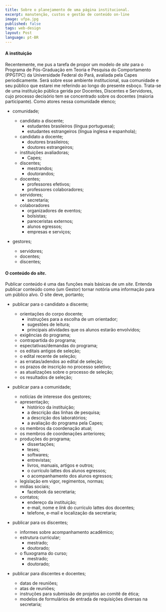 ```yaml
---
title: Sobre o planejamento de uma página institucional.
excerpt: manutenção, custos e gestão de conteúdo on-line
image: ufpa.jpg
published: false
tags: web-design
layout: Post
language: pt-BR
---
```

<!--en: /2015/05/31/on-designing-an-institucional-site.html-->
#### A instituição

Recentemente, me pus a tarefa de propor um modelo de *site* para o Programa de Pós-Graduação em Teoria e Pesquisa do Comportamento (PPGTPC) da Universidade Federal do Pará, avaliada pela Capes periodicamente. Será sobre esse ambiente institucional, sua comunidade e seu público que estarei me referindo ao longo do presente esboço. Trata-se de uma instituição pública gerida por Docentes, Discentes e Servidores, cujo processo decisório tem se concentrado sobre os docentes (maioria participante). Como atores nessa comunidade elenco;

- comunidade;
   - candidato a discente;
      - estudantes brasileiros (língua portuguesa);
      - estudantes estrangeiros (língua inglesa e espanhola);
   - candidato a docente;
      - doutores brasileiros;
      - doutores estrangeiros;
   - instituições avaliadoras;
      - Capes;
   - discentes;
      - mestrandos;
      - doutorandos;
   - docentes;
      - professores efetivos;
      - professores colaboradores;
   - servidores;
      - secretaria;
   - colaboradores
      - organizadores de eventos;
      - bolsistas;
      - pareceristas externos;
      - alunos egressos;
      - empresas e serviços;

- gestores;
   - servidores;
   - docentes;
   - discentes;


#### O conteúdo do *site*.

Publicar conteúdo é uma das funções mais básicas de um *site*. Entenda publicar conteúdo como (um Gestor) tornar notória uma informação para um público alvo. O site deve, portanto;

- publicar para o candidato a discente;
   - orientações do corpo docente;
      - instruções para a escolha de um orientador;
      - sugestões de leitura;
      - principais atividades que os alunos estarão envolvidos; 
   - exigências do programa;
   - contrapartida do programa;
   - espectativas/demandas do programa;
   - os editais antigos de seleção;
   - o edital recente de seleção;
   - as erratas/adendos ao edital de seleção;
   - os prazos de inscrição no processo seletivo;
   - as atualizações sobre o processo de seleção;
   - os resultados de seleção;

- publicar para a comunidade;
   - notícias de interesse dos gestores;
   - apresentação;
      - histórico da instituição;
      - a descrição das linhas de pesquisa;
      - a descrição dos laboratórios;
      - a avaliação do programa pela Capes;
   - os membros da coordenação atual;
   - os membros de coordenações anteriores;
   - produções do programa;
      - dissertações;
      - teses;
      - softwares;
      - entrevistas;
      - livros, manuais, artigos e outros;
      - o currículo lattes dos alunos egressos;
      - o acompanhamento dos alunos egressos;
   - legislação em vigor, regimentos, normas;
   - mídias sociais;
      - facebook da secretaria;
   - contatos;
      - endereço da instituição;
      - e-mail, nome e *link* do currículo lattes dos docentes;
      - telefone, e-mail e localização da secretaria;

- publicar para os discentes;
   - informes sobre acompanhamento acadêmico;
   - estrutura curricular;
      - mestrado;
      - doutorado;
   - o fluxograma do curso;
      - mestrado;
      - doutorado;

- publicar para discentes e docentes;
   - datas de reuniões;
   - atas de reuniões;
   - instruções para submissão de projetos ao comitê de ética;
   - modelos de formulários de entrada de requisições diversas na secretaria;
